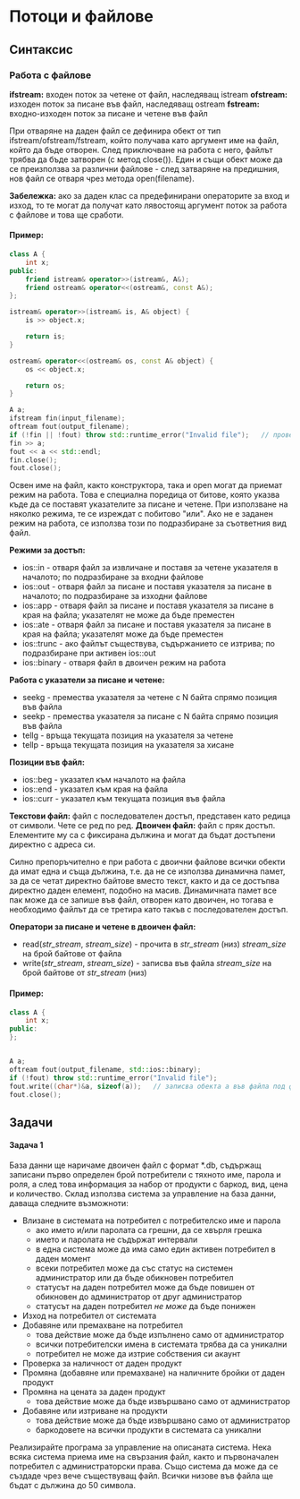 # Потоци и файлове

## Синтаксис

### Работа с файлове

**ifstream:** входен поток за четене от файл, наследяващ istream
**ofstream:** изходен поток за писане във файл, наследяващ ostream
**fstream:** входно-изходен поток за писане и четене във файл

При отваряне на даден файл се дефинира обект от тип ifstream/ofstream/fstream, който получава като аргумент име на файл, който да бъде отворен. След приключване на работа с него, файлът трябва да бъде затворен (с метод close()). Един и същи обект може да се преизползва за различни файлове - след затваряне на предишния, нов файл се отваря чрез метода open(filename).

**Забележка:** ако за даден клас са предефинирани операторите за вход и изход, то те могат да получат като лявостоящ аргумент поток за работа с файлове и това ще сработи. 

#### Пример:
```c++
class A {
    int x;
public:
    friend istream& operator>>(istream&, A&);
    friend ostream& operator<<(ostream&, const A&);
};

istream& operator>>(istream& is, A& object) {
    is >> object.x;

    return is;
}

ostream& operator<<(ostream& os, const A& object) {
    os << object.x;

    return os;
}

A a;
ifstream fin(input_filename);
oftream fout(output_filename);
if (!fin || !fout) throw std::runtime_error("Invalid file");   // проверка за правилно отворени файлове
fin >> a;
fout << a << std::endl;
fin.close();
fout.close();
```

Освен име на файл, както конструктора, така и open могат да приемат режим на работа. Това е специална поредица от битове, която указва къде да се поставят указателите за писане и четене. При използване на няколко режима, те се изреждат с побитово "или". Ако не е заданен режим на работа, се използва този по подразбиране за съответния вид файл.

**Режими за достъп:**
* ios::in - отваря файл за извличане и поставя за четене указателя в началото; по подразбиране за входни файлове
* ios::out - отваря файл за писане и поставя указателя за писане в началото; по подразбиране за изходни файлове
* ios::app - отваря файл за писане и поставя указателя за писане в края на файла; указателят не може да бъде преместен
* ios::ate - отваря файл за писане и поставя указателя за писане в края на файла; указателят може да бъде преместен
* ios::trunc - ако файлът съществува, съдържанието се изтрива; по подразбиране при активен ios::out
* ios::binary - отваря файл в двоичен режим на работа


**Работа с указатели за писане и четене:**
* seekg - премества указателя за четене с N байта спрямо позиция във файла
* seekp - премества указателя за писане с N байта спрямо позиция във файла
* tellg - връща текущата позиция на указателя за четене
* tellp - връща текущата позиция на указателя за хисане


**Позиции във файл:**
* ios::beg - указател към началото на файла
* ios::end - указател към края на файла
* ios::curr - указател към текущата позиция във файла

**Текстови файл:** файл с последователен достъп, представен като редица от символи. Чете се ред по ред.
**Двоичен файл:** файл с пряк достъп. Елементите му са с фиксирана дължина и могат да бъдат достъпени директно с адреса си.

Силно препоръчително е при работа с двоични файлове всички обекти да имат една и съща дължина, т.е. да не се използва динамична памет, за да се четат директно байтове вместо текст, както и да се достъпва директно даден елемент, подобно на масив. 
Динамичната памет все пак може да се запише във файл, отворен като двоичен, но тогава е необходимо файлът да се третира като такъв с последователен достъп.

**Оператори за писане и четене в двоичен файл:**
* read(*str_stream*, *stream_size*) - прочита в *str_stream* (низ) *stream_size* на брой байтове от файла
* write(*str_stream*, *stream_size*) - записва във файла *stream_size* на брой байтове от *str_stream* (низ)

#### Пример:
```c++
class A {
    int x;
public:
};


A a;
oftream fout(output_filename, std::ios::binary);
if (!fout) throw std::runtime_error("Invalid file"); 
fout.write((char*)&a, sizeof(a));   // записва обекта a във файла под формата на байтове
fout.close();
```

## Задачи

#### Задача 1
База данни ще наричаме двоичен файл с формат *.db, съдържащ записани първо определен брой потребители с тяхното име, парола и роля, а след това информация за набор от продукти с баркод, вид, цена и количество. Склад използва система за управление на база данни, даваща следните възможноти:
* Влизане в системата на потребител с потребителско име и парола
    - ако името и/или паролата са грешни, да се хвърля грешка
    - името и паролата не съдържат интервали
    - в една система може да има само един активен потребител в даден момент
    - всеки потребител може да със статус на системен администратор или да бъде обикновен потребител
    - статусът на даден потребител може да бъде повишен от обикновен до администратор от друг администратор
    - статусът на даден потребител *не може* да бъде понижен
* Изход на потребител от системата
* Добавяне или премахване на потребител
    - това действие може да бъде изпълнено само от администратор
    - всички потребителски имена в системата трябва да са уникални
    - потребител не може да изтрие собствения си акаунт
* Проверка за наличност от даден продукт
* Промяна (добавяне или премахване) на наличните бройки от даден продукт
* Промяна на цената за даден продукт
    - това действие може да бъде извършвано само от администратор
* Добавяне или изтриване на продукти
    - това действие може да бъде извършвано само от администратор
    - баркодовете на всички продукти в системата са уникални

Реализирайте програма за управление на описаната система. Нека всяка система приема име на свързания файл, както и първоначален потребител с администраторски права. Също система да може да се създаде чрез вече съществуващ файл.
Всички низове във файла ще бъдат с дължина до 50 символа.
